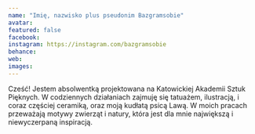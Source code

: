 ```yaml
---
name: "Imię, nazwisko plus pseudonim Bazgramsobie"
avatar: 
featured: false
facebook: 
instagram: https://instagram.com/bazgramsobie
behance: 
web:
images:
---
```

Cześć! Jestem absolwentką projektowana na Katowickiej Akademii Sztuk Pięknych. W codziennych działaniach zajmuję się tatuażem, ilustracją, i coraz częściej ceramiką, oraz moją kudłatą psicą Lawą. W moich pracach przeważają motywy zwierząt i natury, która jest dla mnie największą i niewyczerpaną inspiracją.
